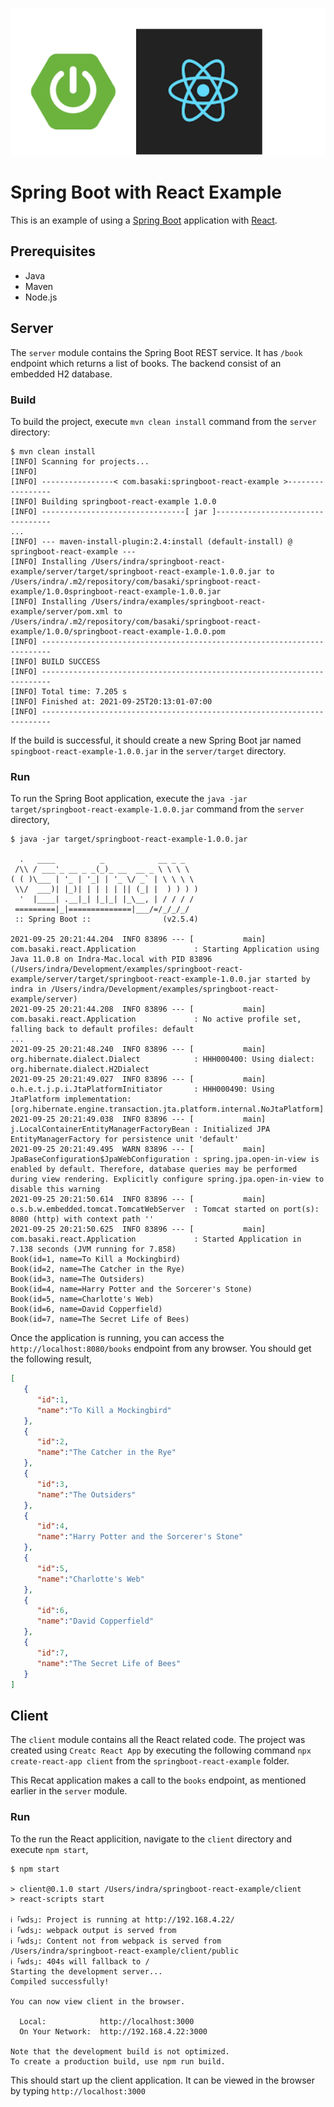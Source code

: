 
![](./img/springboot-react.svg)

Spring Boot with React Example
====================================

This is an example of using a [Spring Boot](https://spring.io/projects/spring-boot)
application with [React](https://reactjs.org/).

## Prerequisites
 - Java
 - Maven
 - Node.js

## Server
The `server` module contains the Spring Boot REST service. It has `/book`
endpoint which returns a list of books. The backend consist of an embedded
H2 database.

### Build
To build the project, execute `mvn clean install` command from the `server` directory:

```
$ mvn clean install
[INFO] Scanning for projects...
[INFO] 
[INFO] ----------------< com.basaki:springboot-react-example >-----------------
[INFO] Building springboot-react-example 1.0.0
[INFO] --------------------------------[ jar ]---------------------------------
...
[INFO] --- maven-install-plugin:2.4:install (default-install) @ springboot-react-example ---
[INFO] Installing /Users/indra/springboot-react-example/server/target/springboot-react-example-1.0.0.jar to /Users/indra/.m2/repository/com/basaki/springboot-react-example/1.0.0springboot-react-example-1.0.0.jar
[INFO] Installing /Users/indra/examples/springboot-react-example/server/pom.xml to /Users/indra/.m2/repository/com/basaki/springboot-react-example/1.0.0/springboot-react-example-1.0.0.pom
[INFO] ------------------------------------------------------------------------
[INFO] BUILD SUCCESS
[INFO] ------------------------------------------------------------------------
[INFO] Total time: 7.205 s
[INFO] Finished at: 2021-09-25T20:13:01-07:00
[INFO] ------------------------------------------------------------------------

```
If the build is successful, it should create a new Spring Boot jar named 
`spingboot-react-example-1.0.0.jar` in the `server/target` directory.

### Run
To run the Spring Boot application, execute the 
`java -jar target/springboot-react-example-1.0.0.jar` command from 
the `server` directory,

```
$ java -jar target/springboot-react-example-1.0.0.jar

  .   ____          _            __ _ _
 /\\ / ___'_ __ _ _(_)_ __  __ _ \ \ \ \
( ( )\___ | '_ | '_| | '_ \/ _` | \ \ \ \
 \\/  ___)| |_)| | | | | || (_| |  ) ) ) )
  '  |____| .__|_| |_|_| |_\__, | / / / /
 =========|_|==============|___/=/_/_/_/
 :: Spring Boot ::                (v2.5.4)

2021-09-25 20:21:44.204  INFO 83896 --- [           main] com.basaki.react.Application             : Starting Application using Java 11.0.8 on Indra-Mac.local with PID 83896 (/Users/indra/Development/examples/springboot-react-example/server/target/springboot-react-example-1.0.0.jar started by indra in /Users/indra/Development/examples/springboot-react-example/server)
2021-09-25 20:21:44.208  INFO 83896 --- [           main] com.basaki.react.Application             : No active profile set, falling back to default profiles: default
...
2021-09-25 20:21:48.240  INFO 83896 --- [           main] org.hibernate.dialect.Dialect            : HHH000400: Using dialect: org.hibernate.dialect.H2Dialect
2021-09-25 20:21:49.027  INFO 83896 --- [           main] o.h.e.t.j.p.i.JtaPlatformInitiator       : HHH000490: Using JtaPlatform implementation: [org.hibernate.engine.transaction.jta.platform.internal.NoJtaPlatform]
2021-09-25 20:21:49.038  INFO 83896 --- [           main] j.LocalContainerEntityManagerFactoryBean : Initialized JPA EntityManagerFactory for persistence unit 'default'
2021-09-25 20:21:49.495  WARN 83896 --- [           main] JpaBaseConfiguration$JpaWebConfiguration : spring.jpa.open-in-view is enabled by default. Therefore, database queries may be performed during view rendering. Explicitly configure spring.jpa.open-in-view to disable this warning
2021-09-25 20:21:50.614  INFO 83896 --- [           main] o.s.b.w.embedded.tomcat.TomcatWebServer  : Tomcat started on port(s): 8080 (http) with context path ''
2021-09-25 20:21:50.625  INFO 83896 --- [           main] com.basaki.react.Application             : Started Application in 7.138 seconds (JVM running for 7.858)
Book(id=1, name=To Kill a Mockingbird)
Book(id=2, name=The Catcher in the Rye)
Book(id=3, name=The Outsiders)
Book(id=4, name=Harry Potter and the Sorcerer's Stone)
Book(id=5, name=Charlotte's Web)
Book(id=6, name=David Copperfield)
Book(id=7, name=The Secret Life of Bees)
```
Once the application is running, you can access the `http://localhost:8080/books` 
endpoint from any browser. You should get the following result,

```json
[
   {
      "id":1,
      "name":"To Kill a Mockingbird"
   },
   {
      "id":2,
      "name":"The Catcher in the Rye"
   },
   {
      "id":3,
      "name":"The Outsiders"
   },
   {
      "id":4,
      "name":"Harry Potter and the Sorcerer's Stone"
   },
   {
      "id":5,
      "name":"Charlotte's Web"
   },
   {
      "id":6,
      "name":"David Copperfield"
   },
   {
      "id":7,
      "name":"The Secret Life of Bees"
   }
]

```

## Client
The `client` module contains all the React related code. The project was created
using `Creatc React App` by executing the following command 
`npx create-react-app client` from the `springboot-react-example` folder.

This Recat application makes a call to the `books` endpoint, as mentioned earlier
in the `server` module.

### Run
To the run the React applicition, navigate to the `client` directory and
execute `npm start`,

```
$ npm start

> client@0.1.0 start /Users/indra/springboot-react-example/client
> react-scripts start

ℹ ｢wds｣: Project is running at http://192.168.4.22/
ℹ ｢wds｣: webpack output is served from 
ℹ ｢wds｣: Content not from webpack is served from /Users/indra/springboot-react-example/client/public
ℹ ｢wds｣: 404s will fallback to /
Starting the development server...
Compiled successfully!

You can now view client in the browser.

  Local:            http://localhost:3000
  On Your Network:  http://192.168.4.22:3000

Note that the development build is not optimized.
To create a production build, use npm run build.
```

This should start up the client application. It can be viewed in the browser
by typing `http://localhost:3000`
